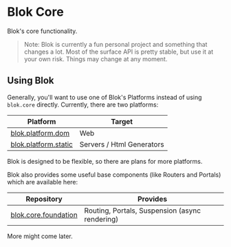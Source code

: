Blok Core
=========

Blok's core functionality.

> Note: Blok is currently a fun personal project and something that changes a lot. Most of the surface API is pretty stable, but use it at your own risk. Things may change at any moment.

Using Blok
----------

Generally, you'll want to use one of Blok's Platforms instead of using `blok.core` directly. Currently, there are two platforms:

| Platform             | Target                    |
|----------------------|---------------------------|
| [blok.platform.dom](https://github.com/blok-ui/blok.platform.dom) | Web                       |
| [blok.platform.static](https://github.com/blok-ui/blok.platform.static) | Servers / Html Generators |

Blok is designed to be flexible, so there are plans for more platforms.

Blok also provides some useful base components (like Routers and Portals) which are available here:

| Repository | Provides |
|------------|----------|
| [blok.core.foundation](https://github.com/blok-ui/blok.core.foundation) | Routing, Portals, Suspension (async rendering) |

More might come later.
